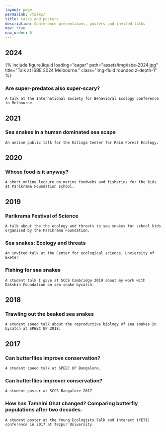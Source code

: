 ```yaml
---
layout: page
permalink: /talks/
title: talks and posters
description: Conference presentaions, posters and invited talks
nav: true
nav_order: 6
---
```


## **2024**

<div class="row">
    <div class="col-sm mt-3 mt-md-0">
        {% include figure.liquid loading="eager" path="assets/img/isbe-2024.jpg" title="Talk at ISBE 2024 Melbourne." class="img-fluid rounded z-depth-1" %}
    </div>
</div>

### Are super-predatos also super-scary?

    A talk at the International Society for Behavioral Ecology conference in Melbourne.
    
## **2021**


### Sea snakes in a human dominated sea scape

    An online public talk for the Kalinga Center for Rain Forest Ecology.

## **2020**


### Whose food is it anyway?
    
    A short online lecture on marine foodwebs and fisheries for the kids at Parikrama Foundation school.

## **2019**


### Parikrama Festival of Science

    A talk about the the ecology and threats to sea snakes for school kids organised by the Parikrama Foundation.

### Sea snakes: Ecology and threats

    An invited talk at the Center for ecological science, Unviersity of Exeter

### Fishing for sea snakes

    A student talk I gave at SCCS Cambridge 2019 about my work with Dakshin Foundation on sea snake bycatch.

## **2018**


### Trawling out the beaked sea snakes

    A student speed talk about the reproductive biology of sea snakes in bycatch at SPEEC UP 2018.

## **2017**


### Can butterflies improve conservation?

    A student speed talk at SPEEC UP Bangalore.

### Can butterflies improver conservation?

    A student poster at SCCS Bangalore 2017

### How has Tamhini Ghat changed? Comparing butterfly populations after two decades.

    A student poster at the Young Ecologists Talk and Interact (YETI) conference in 2017 at Tezpur University.
